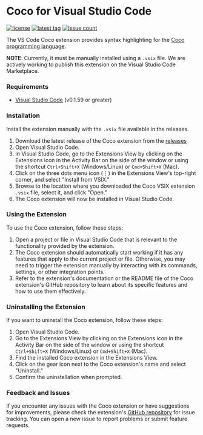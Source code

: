 # Coco for Visual Studio Code

[latestrelease]: https://github.com/sarvalabs/vscode-coco/releases/latest
[issueslink]: https://github.com/sarvalabs/vscode-coco/issues

[![license](https://img.shields.io/badge/license-MIT-informational?style=for-the-badge)](./LICENSE)
[![latest tag](https://img.shields.io/github/v/tag/sarvalabs/vscode-coco?color=blue&label=latest%20tag&sort=semver&style=for-the-badge)][latestrelease]
[![issue count](https://img.shields.io/github/issues/sarvalabs/vscode-coco?style=for-the-badge&color=yellow)][issueslink]

The VS Code Coco extension provides syntax highlighting for the [Coco programming language](http://cocolang.dev).

**NOTE**: Currently, it must be manually installed using a `.vsix` file. We are actively working to publish this
extension on the Visual Studio Code Marketplace.

### Requirements
- [Visual Studio Code](https://code.visualstudio.com/download) (v0.1.59 or greater)

### Installation
Install the extension manually with the `.vsix` file available in the releases.

1. Download the latest release of the Coco extension from the [releases](https://github.com/sarvalabs/vscode-coco/releases)
2. Open Visual Studio Code.
3. In Visual Studio Code, go to the Extensions View by clicking on the Extensions icon in the Activity Bar on the side 
of the window or using the shortcut `Ctrl+Shift+X` (Windows/Linux) or `Cmd+Shift+X` (Mac).
4. Click on the three dots menu icon (⋮) in the Extensions View's top-right corner, and select "Install from VSIX."
5. Browse to the location where you downloaded the Coco VSIX extension `.vsix` file, select it, and click "Open."
6. The Coco extension will now be installed in Visual Studio Code.

### Using the Extension
To use the Coco extension, follow these steps:

1. Open a project or file in Visual Studio Code that is relevant to the functionality provided by the extension.
2. The Coco extension should automatically start working if it has any features that apply to the current project 
or file. Otherwise, you may need to trigger the extension manually by interacting with its commands, settings, or 
other integration points.
3. Refer to the extension's documentation or the README file of the Coco extension's GitHub repository to learn 
about its specific features and how to use them effectively.

### Uninstalling the Extension
If you want to uninstall the Coco extension, follow these steps:

1. Open Visual Studio Code.
2. Go to the Extensions View by clicking on the Extensions icon in the Activity Bar on the side of the window or
using the shortcut `Ctrl+Shift+X` (Windows/Linux) or `Cmd+Shift+X` (Mac).
3. Find the installed Coco extension in the Extensions View.
4. Click on the gear icon next to the Coco extension's name and select "Uninstall."
5. Confirm the uninstallation when prompted.

### Feedback and Issues
If you encounter any issues with the Coco extension or have suggestions for improvements, please check 
the extension's [GitHub repository](https://github.com/sarvalabs/vscode-coco) for issue tracking. 
You can open a new issue to report problems or submit feature requests.
